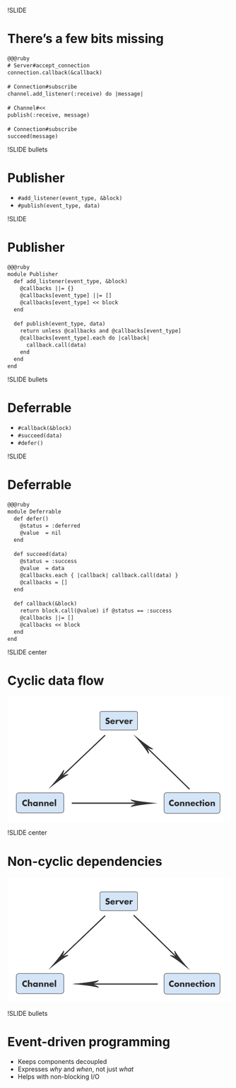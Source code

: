 !SLIDE
# There’s a few bits missing

    @@@ruby
    # Server#accept_connection
    connection.callback(&callback)
    
    # Connection#subscribe
    channel.add_listener(:receive) do |message|
    
    # Channel#<<
    publish(:receive, message)
    
    # Connection#subscribe
    succeed(message)


!SLIDE bullets
# Publisher

* `#add_listener(event_type, &block)`
* `#publish(event_type, data)`


!SLIDE
# Publisher

    @@@ruby
    module Publisher
      def add_listener(event_type, &block)
        @callbacks ||= {}
        @callbacks[event_type] ||= []
        @callbacks[event_type] << block
      end
      
      def publish(event_type, data)
        return unless @callbacks and @callbacks[event_type]
        @callbacks[event_type].each do |callback|
          callback.call(data)
        end
      end
    end


!SLIDE bullets
# Deferrable

* `#callback(&block)`
* `#succeed(data)`
* `#defer()`


!SLIDE
# Deferrable

    @@@ruby
    module Deferrable
      def defer()
        @status = :deferred
        @value  = nil
      end
      
      def succeed(data)
        @status = :success
        @value  = data
        @callbacks.each { |callback| callback.call(data) }
        @callbacks = []
      end
      
      def callback(&block)
        return block.call(@value) if @status == :success
        @callbacks ||= []
        @callbacks << block
      end
    end


!SLIDE center
# Cyclic data flow

![Faye architecture](faye-calls.png)


!SLIDE center
# Non-cyclic dependencies

![Faye architecture](faye-deps.png)


!SLIDE bullets
# Event-driven programming

* Keeps components decoupled
* Expresses _why_ and _when_, not just _what_
* Helps with non-blocking I/O

